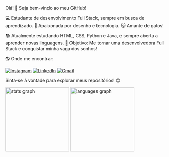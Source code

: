 Olá! 👋 Seja bem-vindo ao meu GitHub!

💻 Estudante de desenvolvimento Full Stack, sempre em busca de aprendizado.
🎨 Apaixonada por desenho e tecnologia.
🐱 Amante de gatos!

📚 Atualmente estudando HTML, CSS, Python e Java, e sempre aberta a aprender novas linguagens.
🚀 Objetivo: Me tornar uma desenvolvedora Full Stack e conquistar minha vaga dos sonhos!

🌎 Onde me encontrar:

[![Instagram](https://img.shields.io/badge/-Instagram-%23E4405F?style=for-the-badge&logo=instagram&logoColor=white)](https://www.instagram.com/04b.felipe/)
[![LinkedIn](https://img.shields.io/badge/LinkedIn-0077B5?style=for-the-badge&logo=linkedin&logoColor=white)](https://www.linkedin.com/in/sara-yuli-balieiro-4669211bb/)
[![Gmail](https://img.shields.io/badge/Gmail-333333?style=for-the-badge&logo=gmail&logoColor=red)](mailto:sybf.estudo@gmail.com)

Sinta-se à vontade para explorar meus repositórios! 😊

<img src="https://github-readme-stats.vercel.app/api?username=Sarayuli&hide_title=false&hide_rank=false&show_icons=true&include_all_commits=true&count_private=true&disable_animations=false&theme=nightowl&locale=pt-br&hide_border=false&order=1" height="200" alt="stats graph"  />
<img src="https://github-readme-stats.vercel.app/api/top-langs?username=Sarayuli&locale=pt-br&hide_title=false&layout=compact&card_width=320&langs_count=20&theme=nightowl&hide_border=false&order=2" height="200" alt="languages graph"  />
